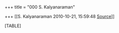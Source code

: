 +++
title = "000 S. Kalyanaraman"

+++
[[S. Kalyanaraman	2010-10-21, 15:59:48 [Source](https://groups.google.com/g/bvparishat/c/qZuaXVClHeM)]]



[TABLE]

